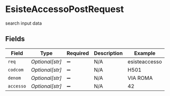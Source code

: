 # EsisteAccessoPostRequest

search input data


## Fields

| Field              | Type               | Required           | Description        | Example            |
| ------------------ | ------------------ | ------------------ | ------------------ | ------------------ |
| `req`              | *Optional[str]*    | :heavy_minus_sign: | N/A                | esisteaccesso      |
| `codcom`           | *Optional[str]*    | :heavy_minus_sign: | N/A                | H501               |
| `denom`            | *Optional[str]*    | :heavy_minus_sign: | N/A                | VIA ROMA           |
| `accesso`          | *Optional[str]*    | :heavy_minus_sign: | N/A                | 42                 |